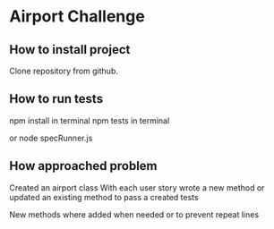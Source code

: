 Airport Challenge
=================

How to install project
---------
Clone repository from github. 


How to run tests
---------
npm install in terminal
npm tests in terminal

or node specRunner.js


How approached problem
---------
Created an airport class
With each user story wrote a new method or updated an existing method to pass a created tests

New methods where added when needed or to prevent repeat lines